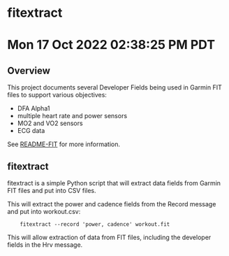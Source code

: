 # fitextract
# Mon 17 Oct 2022 02:38:25 PM PDT

## Overview

This project documents several Developer Fields being used in Garmin FIT files to
support various objectives:

- DFA Alpha1
- multiple heart rate and power sensors
- MO2 and VO2 sensors
- ECG data

See [README-FIT](./README-FIT.md) for more information.

## fitextract

fitextract is a simple Python script that will extract data fields from Garmin FIT
files and put into CSV files.

This will extract the power and cadence fields from the Record message and put into workout.csv:

```
    fitextract --record 'power, cadence' workout.fit
```

This will allow extraction of data from FIT files, including the developer fields in the Hrv message.



